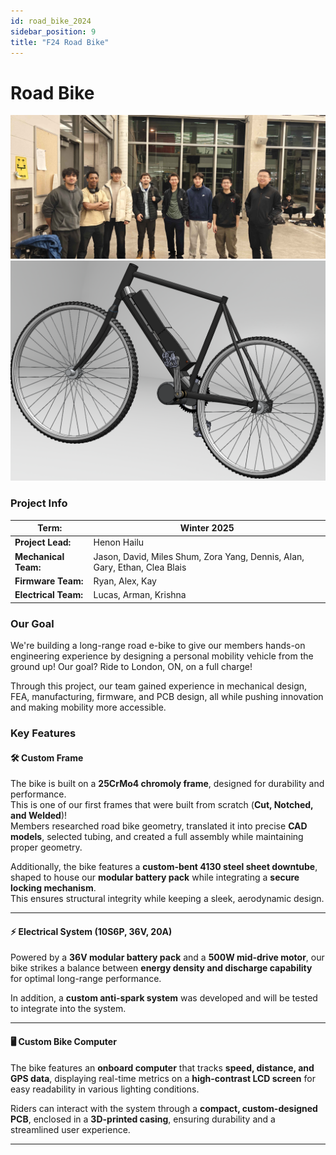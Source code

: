 ```yaml
---
id: road_bike_2024
sidebar_position: 9
title: "F24 Road Bike"
---
```


# Road Bike

![Electric Bike](./img/f24bike.jpg)
![Electric Bike Team](./img/f24bike.png)


### Project Info

| **Term:** | Winter 2025 |
| -------------------- | --------------------------------------------------------------------------|
| **Project Lead:**       | Henon Hailu |
| **Mechanical Team:** | Jason, David, Miles Shum, Zora Yang, Dennis, Alan, Gary, Ethan, Clea Blais |
| **Firmware Team:** | Ryan, Alex, Kay |
| **Electrical Team:** | Lucas, Arman, Krishna |

### Our Goal
We're building a long-range road e-bike to give our members hands-on engineering experience by designing a personal mobility vehicle from the ground up! Our goal? Ride to London, ON, on a full charge!

Through this project, our team gained experience in mechanical design, FEA, manufacturing, firmware, and PCB design, all while pushing innovation and making mobility more accessible.

### Key Features

#### 🛠 Custom Frame
The bike is built on a **25CrMo4 chromoly frame**, designed for durability and performance.  
This is one of our first frames that were built from scratch (**Cut, Notched, and Welded**)!  
Members researched road bike geometry, translated it into precise **CAD models**, selected tubing, and created a full assembly while maintaining proper geometry.

Additionally, the bike features a **custom-bent 4130 steel sheet downtube**, shaped to house our **modular battery pack** while integrating a **secure locking mechanism**.  
This ensures structural integrity while keeping a sleek, aerodynamic design.

---

#### ⚡ Electrical System (10S6P, 36V, 20A)
Powered by a **36V modular battery pack** and a **500W mid-drive motor**, our bike strikes a balance between **energy density and discharge capability** for optimal long-range performance.  

In addition, a **custom anti-spark system** was developed and will be tested to integrate into the system.

---

#### 🖥️ Custom Bike Computer
The bike features an **onboard computer** that tracks **speed, distance, and GPS data**, displaying real-time metrics on a **high-contrast LCD screen** for easy readability in various lighting conditions.  

Riders can interact with the system through a **compact, custom-designed PCB**, enclosed in a **3D-printed casing**, ensuring durability and a streamlined user experience.

---


